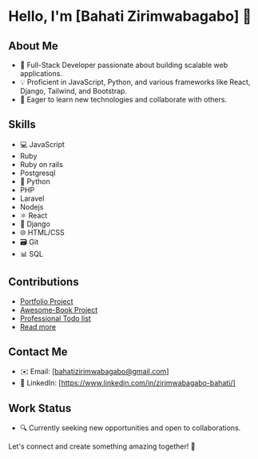 
# Hello, I'm [Bahati Zirimwabagabo] 👋

## About Me
- 🚀 Full-Stack Developer passionate about building scalable web applications.
- 💡 Proficient in JavaScript, Python, and various frameworks like React, Django, Tailwind, and Bootstrap.
- 🌱 Eager to learn new technologies and collaborate with others.

## Skills
- 💻 JavaScript
- Ruby
- Ruby on rails
- Postgresql
- 🐍 Python
- PHP
- Laravel
- Nodejs
- ⚛️ React
- 🎯 Django
- 🌐 HTML/CSS
- 🗃️ Git
- 📊 SQL

## Contributions
- [Portfolio Project](https://github.com/zbahati/Portfolio)
- [Awesome-Book Project](https://github.com/Simpleshaikh1/Awesome-Books)
- [Professional Todo list ](https://github.com/zbahati/Todo-list)
- [Read more](https://github.com/zbahati/)

## Contact Me
- ✉️ Email: [bahatizirimwabagabo@gmail.com]
- 💼 LinkedIn: [https://www.linkedin.com/in/zirimwabagabo-bahati/]

## Work Status
- 🔍 Currently seeking new opportunities and open to collaborations.

Let's connect and create something amazing together! 🌟
